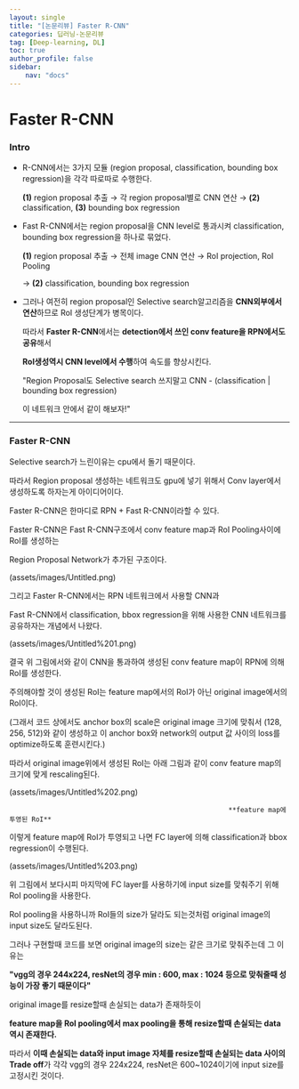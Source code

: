 ```yaml
---
layout: single
title: "[논문리뷰] Faster R-CNN"
categories: 딥러닝-논문리뷰
tag: [Deep-learning, DL]
toc: true
author_profile: false
sidebar:
    nav: "docs"
---
```


# Faster R-CNN

### Intro

- R-CNN에서는 3가지 모듈 (region proposal, classification, bounding box regression)을 각각 따로따로 수행한다.
    
    **(1)** region proposal 추출 → 각 region proposal별로 CNN 연산 → **(2)** classification, **(3)** bounding box regression
    
- Fast R-CNN에서는 region proposal을 CNN level로 통과시켜 classification, bounding box regression을 하나로 묶었다.
    
    **(1)** region proposal 추출 → 전체 image CNN 연산 → RoI projection, RoI Pooling
    
    → **(2)** classification, bounding box regression
    
- 그러나 여전히 region proposal인 Selective search알고리즘을 **CNN외부에서 연산**하므로 RoI 생성단계가 병목이다.
    
    따라서 **Faster R-CNN**에서는 **detection에서 쓰인 conv feature을 RPN에서도 공유**해서
    
    **RoI생성역시 CNN level에서 수행**하여 속도를 향상시킨다.
    
    "Region Proposal도 Selective search 쓰지말고 CNN - (classification | bounding box regression)
    
    이 네트워크 안에서 같이 해보자!"
    

---

### Faster R-CNN

Selective search가 느린이유는 cpu에서 돌기 때문이다.

따라서 Region proposal 생성하는 네트워크도 gpu에 넣기 위해서 Conv layer에서 생성하도록 하자는게 아이디어이다.

Faster R-CNN은 한마디로 RPN + Fast R-CNN이라할 수 있다.

Faster R-CNN은 Fast R-CNN구조에서 conv feature map과 RoI Pooling사이에 RoI를 생성하는

Region Proposal Network가 추가된 구조이다.

(assets/images/Untitled.png)

그리고 Faster R-CNN에서는 RPN 네트워크에서 사용할 CNN과

Fast R-CNN에서 classification, bbox regression을 위해 사용한 CNN 네트워크를 공유하자는 개념에서 나왔다.

(assets/images/Untitled%201.png)

결국 위 그림에서와 같이 CNN을 통과하여 생성된 conv feature map이 RPN에 의해 RoI를 생성한다.

주의해야할 것이 생성된 RoI는 feature map에서의 RoI가 아닌 original image에서의 RoI이다.

(그래서 코드 상에서도 anchor box의 scale은 original image 크기에 맞춰서 (128, 256, 512)와 같이 생성하고 이 anchor box와 network의 output 값 사이의 loss를 optimize하도록 훈련시킨다.)

따라서 original image위에서 생성된 RoI는 아래 그림과 같이 conv feature map의 크기에 맞게 rescaling된다.

(assets/images/Untitled%202.png)

                                                           **feature map에 투영된 RoI**

이렇게 feature map에 RoI가 투영되고 나면 FC layer에 의해 classification과 bbox regression이 수행된다.

(assets/images/Untitled%203.png)

위 그림에서 보다시피 마지막에 FC layer를 사용하기에 input size를 맞춰주기 위해 RoI pooling을 사용한다.

RoI pooling을 사용하니까 RoI들의 size가 달라도 되는것처럼 original image의 input size도 달라도된다.

그러나 구현할때 코드를 보면 original image의 size는 같은 크기로 맞춰주는데 그 이유는

**"vgg의 경우 244x224, resNet의 경우 min : 600, max : 1024 등으로 맞춰줄때 성능이 가장 좋기 때문이다"**

original image를 resize할때 손실되는 data가 존재하듯이

**feature map을 RoI pooling에서 max pooling을 통해 resize할때 손실되는 data 역시 존재한다.**

따라서 **이때 손실되는 data와 input image 자체를 resize할때 손실되는 data 사이의 Trade off**가 각각 vgg의 경우 224x224, resNet은 600~1024이기에 input size를 고정시킨 것이다.
